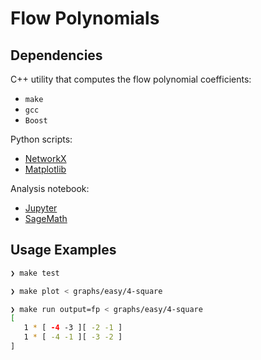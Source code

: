 # Flow Polynomials

## Dependencies

C++ utility that computes the flow polynomial coefficients:

- `make`
- `gcc`
- `Boost`

Python scripts:

- [NetworkX](https://networkx.org/)
- [Matplotlib](https://matplotlib.org/)

Analysis notebook:

- [Jupyter](https://jupyter.org/)
- [SageMath](https://www.sagemath.org/)

## Usage Examples

```bash
❯ make test
```

```bash
❯ make plot < graphs/easy/4-square
```

```bash
❯ make run output=fp < graphs/easy/4-square
[
   1 * [ -4 -3 ][ -2 -1 ]
   1 * [ -4 -1 ][ -3 -2 ]
]
```
